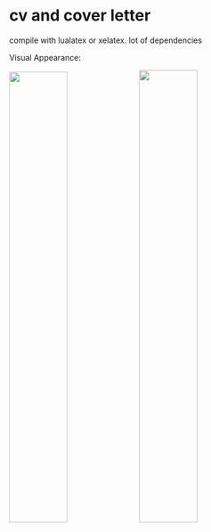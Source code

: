 # cv and cover letter
compile with lualatex or xelatex. lot of dependencies

Visual Appearance:

<img src="https://github.com/user-attachments/assets/87851762-c551-457f-a739-e0a60051c854" width="45.5%"/> <img src="https://github.com/user-attachments/assets/aa4ce13e-ebf7-45c3-8318-5424fd9b3771" width="45.6%"/>
